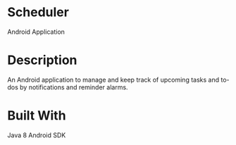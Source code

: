 # Scheduler
Android Application

# Description
An Android application to manage and keep track of upcoming tasks and to-dos by notifications and reminder alarms.

# Built With
Java 8
Android SDK

